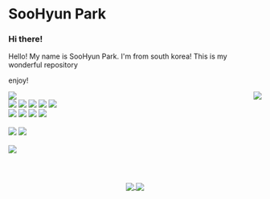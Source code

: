 <!--
**vivian0304/vivian0304** is a ✨ _special_ ✨ repository because its `README.md` (this file) appears on your GitHub profile.

Here are some ideas to get you started:

- 🔭 I’m currently working on ...
- 🌱 I’m currently learning ...
- 👯 I’m looking to collaborate on ...
- 🤔 I’m looking for help with ...
- 💬 Ask me about ...
- 📫 How to reach me: ...
- 😄 Pronouns: ...
- ⚡ Fun fact: ...
-->


# SooHyun Park
### Hi there!
Hello! My name is SooHyun Park. I'm from south korea!
This is my wonderful repository

enjoy!

<div align="center">
  <img align="right" src="http://mazassumnida.wtf/api/v2/generate_badge?boj=vivian0304" />
  
  <div align="left">
    <img src="https://img.shields.io/github/last-commit/vivian0304/vivian0304.svg"/><br>
    <img src="https://img.shields.io/badge/Java-orange?style=flat-square&logo=Java&logoColor=white"/>
    <img src="https://img.shields.io/badge/AngularJs-red?style=flat-square&logo=Angular&logoColor=white"/>
    <img src="https://img.shields.io/badge/JavaScript-F7DF1E?style=flat-square&logo=JavaScript&logoColor=white"/>
    <img src="https://img.shields.io/badge/jQuery-blue?style=flat-square&logo=jQuery&logoColor=white"/>
    <img src="https://img.shields.io/badge/eclipse-purple?style=flat-square&logo=eclipse&logoColor=white"/><br>
    <img src="https://img.shields.io/badge/Adobe Dreamweaver-FF61F6?style=flat-square&logo=Adobe Dreamweaver&logoColor=white"/>
    <img src="https://img.shields.io/badge/spring-green?style=flat-square&logo=spring&logoColor=white"/>
    <img src="https://img.shields.io/badge/Mysql-orange?style=flat-square&logo=Mysql&logoColor=white"/>
    <img src="https://img.shields.io/badge/MariaDB-brown?style=flat-square&logo=MariaDB&logoColor=white"/><br><br>
    <img src="https://img.shields.io/badge/Python-3766AB?style=flat-square&logo=Python&logoColor=white"/>
    <img src="https://img.shields.io/badge/Jupyter-F37626?style=flat-square&logo=Jupyter&logoColor=white"/><br><br>
    <img src="https://img.shields.io/badge/C-purple?style=flat-square&logo=c&logoColor=white"/>
  </div>
</div>

<br>

#

<div align="center">
  <a href="https://github.com/vivian0304">
    <img align="center" src="https://github-readme-stats.vercel.app/api?username=vivian0304" />
  </a>
  <a href="https://github.com/vivian0304">
    <img align="center" src="https://github-readme-stats.vercel.app/api/top-langs/?username=vivian0304&langs_count=4" />
  </a>
</div>
